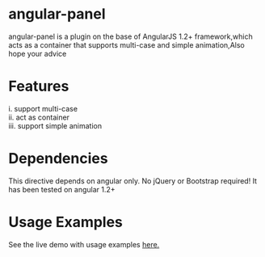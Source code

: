 # angular-panel
angular-panel is a plugin on the base of AngularJS 1.2+ framework,which acts as a container that supports multi-case and simple animation,Also hope your advice

# Features
i.  support multi-case<br/>
ii. act as container<br/>
iii. support simple animation<br/>

# Dependencies
This directive depends on angular only. No jQuery or Bootstrap required! It has been tested on angular 1.2+

# Usage Examples
See the live demo with usage examples <a href = ''>here.</a>

